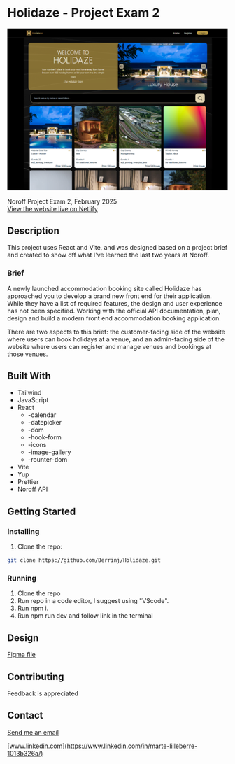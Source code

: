 # Holidaze - Project Exam 2

![Holidaze Preview](src/assets/holidaze-preview.png) <br>

Noroff Project Exam 2, February 2025<br>
[View the website live on Netlify](https://holidaze-berrinj.netlify.app/)

## Description

This project uses React and Vite, and was designed based on a project brief and created to show off what I've learned the last two years at Noroff.

### Brief

A newly launched accommodation booking site called Holidaze has approached you to develop a brand new front end for their application. While they have a list of required features, the design and user experience has not been specified. Working with the official API documentation, plan, design and build a modern front end accommodation booking application.

There are two aspects to this brief: the customer-facing side of the website where users can book holidays at a venue, and an admin-facing side of the website where users can register and manage venues and bookings at those venues.

## Built With

- Tailwind
- JavaScript
- React
  - -calendar
  - -datepicker
  - -dom
  - -hook-form
  - -icons
  - -image-gallery
  - -rounter-dom
- Vite
- Yup
- Prettier
- Noroff API

## Getting Started

### Installing

1. Clone the repo:

```bash
git clone https://github.com/Berrinj/Holidaze.git
```

### Running

1. Clone the repo
2. Run repo in a code editor, I suggest using "VScode".
3. Run npm i.
4. Run npm run dev and follow link in the terminal

## Design

[Figma file](https://www.figma.com/design/09Na6i0jBtRp6Rw3l86yiJ/Holidaze-EXAM-2?node-id=0-1&p=f&t=HNRpMUoQit73HaKq-0)

## Contributing

Feedback is appreciated

## Contact

[Send me an email](mailto:berremarte@gmail.com)

[www.linkedin.com](https://www.linkedin.com/in/marte-lilleberre-1013b326a/)
